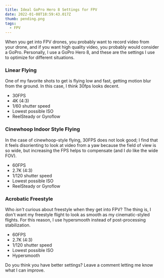 ```yaml
---
title: Ideal GoPro Hero 8 Settings for FPV
date: 2022-01-08T18:59:43.017Z
thumb: pending.png
tags:
  - FPV
---
```

When you get into FPV drones, you probably want to record video from your drone, and if you want high quality video, you probably would consider a GoPro. Personally, I use a GoPro Hero 8, and these are the settings I use to optimize for different situations.

### Linear Flying

One of my favorite shots to get is flying low and fast, getting motion blur from the ground. In this case, I think 30fps looks decent.

* 30FPS
* 4K (4:3)
* 1/60 shutter speed
* Lowest possible ISO
* ReelSteady or Gyroflow

### Cinewhoop Indoor Style Flying

In the case of cinewhoop-style flying, 30FPS does not look good; I find that it feels disorienting to look at video from a yaw because the field of view is so wide, but increasing the FPS helps to compensate (and I *do* like the wide FOV).

* 60FPS
* 2.7K (4:3)
* 1/120 shutter speed
* Lowest possible ISO
* ReelSteady or Gyroflow

### Acrobatic Freestyle

Who *isn't* curious about freestyle when they get into FPV? The thing is, I don't want my freestyle flight to look as smooth as my cinematic-styled flights. For this reason, I use hypersmooth instead of post-processing stabilization.

* 60FPS
* 2.7K (4:3)
* 1/120 shutter speed
* Lowest possible ISO
* Hypersmooth

Do you think you have better settings? Leave a comment letting me know what I can improve.